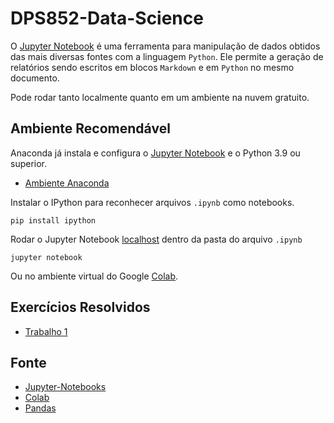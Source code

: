 # DPS852-Data-Science

O [Jupyter Notebook](https://jupyter.org/) é uma ferramenta para manipulação de dados obtidos das mais diversas fontes com a linguagem `Python`. Ele permite a geração de relatórios sendo escritos em blocos `Markdown` e em `Python` no mesmo documento.

Pode rodar tanto localmente quanto em um ambiente na nuvem gratuito.


## Ambiente Recomendável

Anaconda já instala e configura o [Jupyter Notebook](https://jupyter.org/) e o Python 3.9 ou superior.

* [Ambiente Anaconda](https://docs.anaconda.com/anaconda/install/windows/)

Instalar o IPython para reconhecer arquivos `.ipynb` como notebooks.

    pip install ipython

Rodar o Jupyter Notebook [localhost](http://localhost:8888) dentro da pasta do arquivo `.ipynb`

    jupyter notebook
    
Ou no ambiente virtual do Google [Colab](https://colab.research.google.com/).

## Exercícios Resolvidos

* [Trabalho 1](T1/TRABALHO/)

## Fonte

* [Jupyter-Notebooks](https://jupyter-notebook.readthedocs.io/en/latest/index.html)
* [Colab](https://colab.research.google.com/)
* [Pandas](https://pandas.pydata.org/docs/user_guide/index.html#user-guide)
